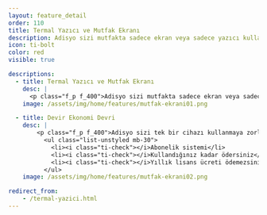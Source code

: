 ```yaml
---
layout: feature_detail
order: 110
title: Termal Yazıcı ve Mutfak Ekranı
description: Adisyo sizi mutfakta sadece ekran veya sadece yazıcı kullanmaya zorlamaz. İsterseniz mutfakta tablet, laptop, pc, all in one gibi cihazlar kullanarak mutfağa gelen siparişleri bu ekranlarda takip edebilirsiniz.
icon: ti-bolt
color: red
visible: true

descriptions: 
  - title: Termal Yazıcı ve Mutfak Ekranı
    desc: |
      <p class="f_p f_400">Adisyo sizi mutfakta sadece ekran veya sadece yazıcı kullanmaya zorlamaz. İsterseniz mutfakta tablet, laptop, pc, all in one gibi cihazlar kullanarak mutfağa gelen siparişleri bu ekranlarda takip edebilir, isterseniz de termal yazıcı ile siparişlerinizin ilgili yazıcıdan çıkmasını sağlayabilirsiniz.</p>
    image: /assets/img/home/features/mutfak-ekrani01.png

  - title: Devir Ekonomi Devri
    desc: |
        <p class="f_p f_400">Adisyo sizi tek bir cihazı kullanmaya zorlamaz. Adisyo'yu kullanmak için pahalı bir lisans almanız gerekmez. Yıllık bakım ücreti ödemezsiniz. Abonelik sistemi sayesinde, kullandığınız kadar ödersiniz.</p>
          <ul class="list-unstyled mb-30">
            <li><i class="ti-check"></i>Abonelik sistemi</li>
            <li><i class="ti-check"></i>Kullandığınız kadar ödersiniz</li>
            <li><i class="ti-check"></i>Yıllık lisans ücreti ödemezsiniz</li>
          </ul>
    image: /assets/img/home/features/mutfak-ekrani02.png

redirect_from:
    - /termal-yazici.html
---
```

